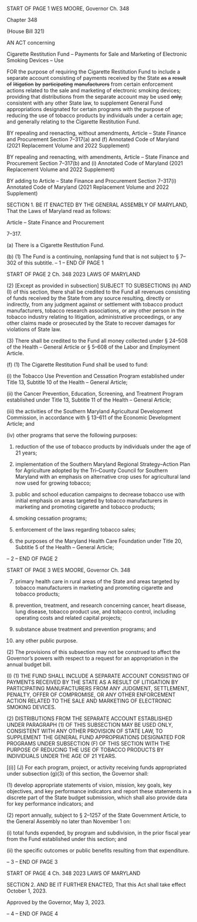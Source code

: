 START OF PAGE 1
WES MOORE, Governor Ch. 348

Chapter 348

(House Bill 321)

AN ACT concerning

Cigarette Restitution Fund – Payments for Sale and Marketing of Electronic
Smoking Devices – Use

FOR the purpose of requiring the Cigarette Restitution Fund to include a separate account
consisting of payments received by the State ~~as~~ ~~a~~ ~~result~~ ~~of~~ ~~litigation~~ ~~by~~ ~~participating~~
~~manufacturers~~ from certain enforcement actions related to the sale and marketing
of electronic smoking devices; providing that distributions from the separate account
may be used ~~only,~~ consistent with any other State law, to supplement General Fund
appropriations designated for certain programs with the purpose of reducing the use
of tobacco products by individuals under a certain age; and generally relating to the
Cigarette Restitution Fund.

BY repealing and reenacting, without amendments,
Article – State Finance and Procurement
Section 7–317(a) and (f)
Annotated Code of Maryland
(2021 Replacement Volume and 2022 Supplement)

BY repealing and reenacting, with amendments,
Article – State Finance and Procurement
Section 7–317(b) and (i)
Annotated Code of Maryland
(2021 Replacement Volume and 2022 Supplement)

BY adding to
Article – State Finance and Procurement
Section 7–317(i)
Annotated Code of Maryland
(2021 Replacement Volume and 2022 Supplement)

SECTION 1. BE IT ENACTED BY THE GENERAL ASSEMBLY OF MARYLAND,
That the Laws of Maryland read as follows:

Article – State Finance and Procurement

7–317.

(a) There is a Cigarette Restitution Fund.

(b) (1) The Fund is a continuing, nonlapsing fund that is not subject to §
7–302 of this subtitle.
– 1 –
END OF PAGE 1

START OF PAGE 2
Ch. 348 2023 LAWS OF MARYLAND

(2) [Except as provided in subsection] SUBJECT TO SUBSECTIONS (h)
AND (I) of this section, there shall be credited to the Fund all revenues consisting of funds
received by the State from any source resulting, directly or indirectly, from any judgment
against or settlement with tobacco product manufacturers, tobacco research associations,
or any other person in the tobacco industry relating to litigation, administrative
proceedings, or any other claims made or prosecuted by the State to recover damages for
violations of State law.

(3) There shall be credited to the Fund all money collected under § 24–508
of the Health – General Article or § 5–608 of the Labor and Employment Article.

(f) (1) The Cigarette Restitution Fund shall be used to fund:

(i) the Tobacco Use Prevention and Cessation Program established
under Title 13, Subtitle 10 of the Health – General Article;

(ii) the Cancer Prevention, Education, Screening, and Treatment
Program established under Title 13, Subtitle 11 of the Health – General Article;

(iii) the activities of the Southern Maryland Agricultural
Development Commission, in accordance with § 13–611 of the Economic Development
Article; and

(iv) other programs that serve the following purposes:

1. reduction of the use of tobacco products by individuals
under the age of 21 years;

2. implementation of the Southern Maryland Regional
Strategy–Action Plan for Agriculture adopted by the Tri–County Council for Southern
Maryland with an emphasis on alternative crop uses for agricultural land now used for
growing tobacco;

3. public and school education campaigns to decrease tobacco
use with initial emphasis on areas targeted by tobacco manufacturers in marketing and
promoting cigarette and tobacco products;

4. smoking cessation programs;

5. enforcement of the laws regarding tobacco sales;

6. the purposes of the Maryland Health Care Foundation
under Title 20, Subtitle 5 of the Health – General Article;

– 2 –
END OF PAGE 2

START OF PAGE 3
WES MOORE, Governor Ch. 348

7. primary health care in rural areas of the State and areas
targeted by tobacco manufacturers in marketing and promoting cigarette and tobacco
products;

8. prevention, treatment, and research concerning cancer,
heart disease, lung disease, tobacco product use, and tobacco control, including operating
costs and related capital projects;

9. substance abuse treatment and prevention programs; and

10. any other public purpose.

(2) The provisions of this subsection may not be construed to affect the
Governor’s powers with respect to a request for an appropriation in the annual budget bill.

(I) (1) THE FUND SHALL INCLUDE A SEPARATE ACCOUNT CONSISTING
OF PAYMENTS RECEIVED BY THE STATE AS A RESULT OF LITIGATION BY
PARTICIPATING MANUFACTURERS FROM ANY JUDGMENT, SETTLEMENT, PENALTY,
OFFER OF COMPROMISE, OR ANY OTHER ENFORCEMENT ACTION RELATED TO THE
SALE AND MARKETING OF ELECTRONIC SMOKING DEVICES.

(2) DISTRIBUTIONS FROM THE SEPARATE ACCOUNT ESTABLISHED
UNDER PARAGRAPH (1) OF THIS SUBSECTION MAY BE USED ONLY, CONSISTENT WITH
ANY OTHER PROVISION OF STATE LAW, TO SUPPLEMENT THE GENERAL FUND
APPROPRIATIONS DESIGNATED FOR PROGRAMS UNDER SUBSECTION (F) OF THIS
SECTION WITH THE PURPOSE OF REDUCING THE USE OF TOBACCO PRODUCTS BY
INDIVIDUALS UNDER THE AGE OF 21 YEARS.

[(i)] (J) For each program, project, or activity receiving funds appropriated
under subsection (g)(3) of this section, the Governor shall:

(1) develop appropriate statements of vision, mission, key goals, key
objectives, and key performance indicators and report these statements in a discrete part
of the State budget submission, which shall also provide data for key performance
indicators; and

(2) report annually, subject to § 2–1257 of the State Government Article,
to the General Assembly no later than November 1 on:

(i) total funds expended, by program and subdivision, in the prior
fiscal year from the Fund established under this section; and

(ii) the specific outcomes or public benefits resulting from that
expenditure.

– 3 –
END OF PAGE 3

START OF PAGE 4
Ch. 348 2023 LAWS OF MARYLAND

SECTION 2. AND BE IT FURTHER ENACTED, That this Act shall take effect
October 1, 2023.

Approved by the Governor, May 3, 2023.

– 4 –
END OF PAGE 4